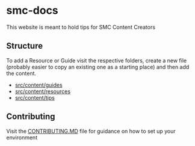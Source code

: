 # smc-docs 

This website is meant to hold tips for SMC Content Creators 

## Structure 

To add a Resource or Guide visit the respective folders, create a new file (probably easier to copy an existing one as a starting place) and then add the content. 

- [src/content/guides](./src/content/guides)
- [src/content/resources](./src/content/resources)
- [src/content/tips](./src/content/tips)

## Contributing 

Visit the [CONTRIBUTING.MD](./CONTRIBUTING.md) file for guidance on how to set up your environment